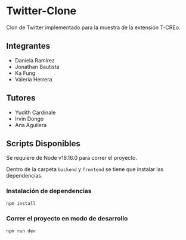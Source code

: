 # Twitter-Clone

Clon de Twitter implementado para la muestra de la extensión T-CREo.

## Integrantes

* Daniela Ramírez
* Jonathan Bautista
* Ka Fung
* Valeria Herrera

## Tutores

* Yudith Cardinale
* Irvin Dongo
* Ana Aguilera

## Scripts Disponibles

Se requiere de Node v18.16.0 para correr el proyecto.

Dentro de la carpeta `backend` y `frontend` se tiene que instalar las dependencias.
### Instalación de dependencias


```bash
npm install
```

### Correr el proyecto en modo de desarrollo

```bash
npm run dev
```
